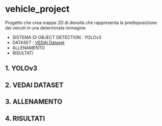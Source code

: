 # vehicle_project
Progetto che crea mappe 2D di densità che rappresenta la predisposizione dei veicoli in una determinata immagine.
- SISTEMA DI OBJECT DETECTION : YOLOv3
- DATASET : [VEDAI Dataset](https://downloads.greyc.fr/vedai/)
- ALLENAMENTO
- RISULTATI

## 1. YOLOv3

## 2. VEDAI DATASET

## 3. ALLENAMENTO

## 4. RISULTATI


